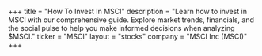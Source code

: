 +++
title = "How To Invest In MSCI"
description = "Learn how to invest in MSCI with our comprehensive guide. Explore market trends, financials, and the social pulse to help you make informed decisions when analyzing $MSCI."
ticker = "MSCI"
layout = "stocks"
company = "MSCI Inc (MSCI)"
+++

